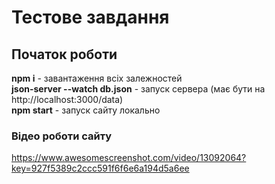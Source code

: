 # Тестове завдання 

## Початок роботи
**npm i** - завантаження всіх залежностей <br/>
**json-server --watch db.json** - запуск сервера (має бути на ht<span>tp://</span>localhost:3000/data) <br/>
**npm start** - запуск сайту локально

### Відео роботи сайту
https://www.awesomescreenshot.com/video/13092064?key=927f5389c2ccc591f6f6e6a194d5a6ee